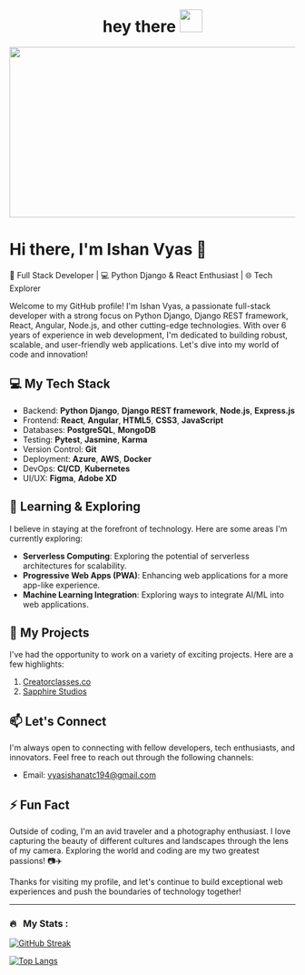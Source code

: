 

<p align="center"><img src="https://komarev.com/ghpvc/?username=vyasishanatc194&style=flat-square&color=blue" alt=""></p>

<h1 align="center">hey there <img src="https://media.giphy.com/media/hvRJCLFzcasrR4ia7z/giphy.gif" width="40"></h1>

<p align="center"><img src="https://media.giphy.com/media/dWesBcTLavkZuG35MI/giphy.gif" width="600" height="300"  /></p>

# Hi there, I'm Ishan Vyas 👋

🚀 Full Stack Developer | 💻 Python Django & React Enthusiast | 🌐 Tech Explorer

Welcome to my GitHub profile! I'm Ishan Vyas, a passionate full-stack developer with a strong focus on Python Django, Django REST framework, React, Angular, Node.js, and other cutting-edge technologies. With over 6 years of experience in web development, I'm dedicated to building robust, scalable, and user-friendly web applications. Let's dive into my world of code and innovation!

## 💻 My Tech Stack

- Backend: **Python Django**, **Django REST framework**, **Node.js**, **Express.js**
- Frontend: **React**, **Angular**, **HTML5**, **CSS3**, **JavaScript**
- Databases: **PostgreSQL**, **MongoDB**
- Testing: **Pytest**, **Jasmine**, **Karma**
- Version Control: **Git**
- Deployment: **Azure**, **AWS**, **Docker**
- DevOps: **CI/CD**, **Kubernetes**
- UI/UX: **Figma**, **Adobe XD**

## 🌱 Learning & Exploring

I believe in staying at the forefront of technology. Here are some areas I'm currently exploring:

- **Serverless Computing**: Exploring the potential of serverless architectures for scalability.
- **Progressive Web Apps (PWA)**: Enhancing web applications for a more app-like experience.
- **Machine Learning Integration**: Exploring ways to integrate AI/ML into web applications.

## 🚀 My Projects

I've had the opportunity to work on a variety of exciting projects. Here are a few highlights:

1. [Creatorclasses.co](https://creatorclasses.co/)
2. [Sapphire Studios](https://studios.sapphireapps.com/)


## 📫 Let's Connect

I'm always open to connecting with fellow developers, tech enthusiasts, and innovators. Feel free to reach out through the following channels:
- Email: vyasishanatc194@gmail.com

## ⚡ Fun Fact

Outside of coding, I'm an avid traveler and a photography enthusiast. I love capturing the beauty of different cultures and landscapes through the lens of my camera. Exploring the world and coding are my two greatest passions! 📷✈️

Thanks for visiting my profile, and let's continue to build exceptional web experiences and push the boundaries of technology together!

---

### 🔥 &nbsp; My Stats :
[![GitHub Streak](http://github-readme-streak-stats.herokuapp.com?user=vyasishanatc194&theme=dark&background=000000)](https://git.io/streak-stats)

[![Top Langs](https://github-readme-stats.vercel.app/api/top-langs/?username=vyasishanatc194&layout=compact&theme=vision-friendly-dark)](https://github.com/anuraghazra/github-readme-stats)
